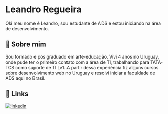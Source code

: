 
# Leandro Regueira

Olá meu nome é Leandro, sou estudante de ADS e estou iniciando na área de desenvolvimento. 


## 🚀 Sobre mim
Sou formado e pós graduado em arte-educação. Vivi 4 anos no Uruguay, onde pude ter o primeiro contato com a área de TI, trabalhando para TATA-TCS como suporte de TI Lv1. A partir dessa experiência fiz alguns cursos sobre desenvolvimento web no Uruguay e resolvi iniciar a faculdade de ADS aqui no Brasil. 








## 🔗 Links

[![linkedin](https://img.shields.io/badge/linkedin-0A66C2?style=for-the-badge&logo=linkedin&logoColor=white)](https://www.linkedin.com/in/leandro-regueira-774127181/)


